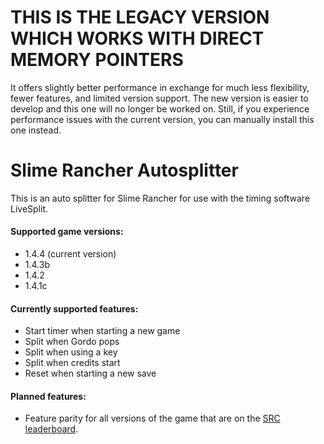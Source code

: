 # THIS IS THE LEGACY VERSION WHICH WORKS WITH DIRECT MEMORY POINTERS
It offers slightly better performance in exchange for much less flexibility, fewer features, and limited version support. The new version is easier to develop and this one will no longer be worked on. Still, if you experience performance issues with the current version, you can manually install this one instead.

# Slime Rancher Autosplitter
This is an auto splitter for Slime Rancher for use with the timing software LiveSplit.

#### Supported game versions:
* 1.4.4 (current version)
* 1.4.3b
* 1.4.2
* 1.4.1c

#### Currently supported features:
* Start timer when starting a new game
* Split when Gordo pops
* Split when using a key
* Split when credits start
* Reset when starting a new save


#### Planned features:
- Feature parity for all versions of the game that are on the [SRC leaderboard](https://www.speedrun.com/slime_rancher).

